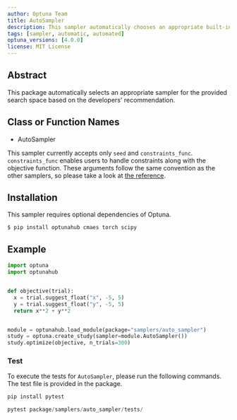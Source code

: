 ```yaml
---
author: Optuna Team
title: AutoSampler
description: This sampler automatically chooses an appropriate built-in sampler for the provided objective function.
tags: [sampler, automatic, automated]
optuna_versions: [4.0.0]
license: MIT License
---
```


## Abstract

This package automatically selects an appropriate sampler for the provided search space based on the developers' recommendation.

## Class or Function Names

- AutoSampler

This sampler currently accepts only `seed` and `constraints_func`.
`constraints_func` enables users to handle constraints along with the objective function.
These arguments follow the same convention as the other samplers, so please take a look at [the reference](https://optuna.readthedocs.io/en/stable/reference/samplers/generated/optuna.samplers.TPESampler.html).

## Installation

This sampler requires optional dependencies of Optuna.

```shell
$ pip install optunahub cmaes torch scipy
```

## Example

```python
import optuna
import optunahub


def objective(trial):
  x = trial.suggest_float("x", -5, 5)
  y = trial.suggest_float("y", -5, 5)
  return x**2 + y**2


module = optunahub.load_module(package="samplers/auto_sampler")
study = optuna.create_study(sampler=module.AutoSampler())
study.optimize(objective, n_trials=300)
```

### Test

To execute the tests for `AutoSampler`, please run the following commands. The test file is provided in the package.

```sh
pip install pytest
```

```python
pytest package/samplers/auto_sampler/tests/
```

